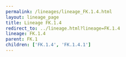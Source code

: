 ```yaml
---
permalink: /lineages/lineage_FK.1.4.html
layout: lineage_page
title: Lineage FK.1.4
redirect_to: ../lineage.html?lineage=FK.1.4
lineage: FK.1.4
parent: FK.1
children: ['FK.1.4', 'FK.1.4.1']
---
```

